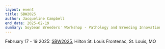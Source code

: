 ```yaml
---
layout: event
title: SBW2025
author: Jacqueline Campbell
end_date: 2025-02-19
summary: Soybean Breeders' Workshop - Pathology and Breeding Innovations (SBW2025) February 17 - 19, 2025 St. Louis, MO
---
```

February 17 - 19 2025:
[SBW2025](/community/sbw/registration.html), Hilton St. Louis Frontenac, St. Louis, MO